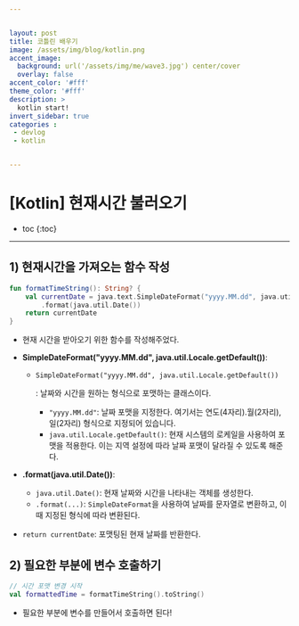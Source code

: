 ```yaml
---


layout: post
title: 코틀린 배우기
image: /assets/img/blog/kotlin.png
accent_image: 
  background: url('/assets/img/me/wave3.jpg') center/cover
  overlay: false
accent_color: '#fff'
theme_color: '#fff'
description: >
  kotlin start!
invert_sidebar: true
categories :
 - devlog	
 - kotlin


---
```


# [Kotlin] 현재시간 불러오기

* toc
{:toc}
---

## 1) 현재시간을 가져오는 함수 작성


```kotlin
fun formatTimeString(): String? {
    val currentDate = java.text.SimpleDateFormat("yyyy.MM.dd", java.util.Locale.getDefault())
        .format(java.util.Date())
    return currentDate
}
```

* 현재 시간을 받아오기 위한 함수를 작성해주었다.

* **SimpleDateFormat("yyyy.MM.dd", java.util.Locale.getDefault())**:

  - ```
    SimpleDateFormat("yyyy.MM.dd", java.util.Locale.getDefault())
    ```

    : 날짜와 시간을 원하는 형식으로 포맷하는 클래스이다.

    - `"yyyy.MM.dd"`: 날짜 포맷을 지정한다. 여기서는 연도(4자리).월(2자리), 일(2자리) 형식으로 지정되어 있습니다.
    - `java.util.Locale.getDefault()`: 현재 시스템의 로케일을 사용하여 포맷을 적용한다. 이는 지역 설정에 따라 날짜 포맷이 달라질 수 있도록 해준다.

* **.format(java.util.Date())**:

  - `java.util.Date()`: 현재 날짜와 시간을 나타내는 객체를 생성한다.
  - `.format(...)`: `SimpleDateFormat`을 사용하여 날짜를 문자열로 변환하고, 이때 지정된 형식에 따라 변환된다.

* `return currentDate`: 포맷팅된 현재 날짜를 반환한다.



## 2) 필요한 부분에 변수 호출하기

```kotlin
// 시간 포맷 변경 시작
val formattedTime = formatTimeString().toString()
```

* 필요한 부분에 변수를 만들어서 호출하면 된다!
